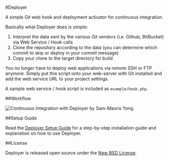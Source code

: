 #Deployer

A simple Git web hook and deployment activator for continuous integration.

Basically what Deployer does is simple:

 1. Interpret the data sent by the various Git vendors (i.e. Github, BitBucket) via Web Service / Hook calls
 2. Clone the repository according to the data (you can determine which commit to skip or deploy in your commit message)
 3. Copy your clone to the target directory for build

You no longer have to deploy web applications via remote SSH or FTP anymore. Simply put this script onto your web-server with Git installed and add the web service URL to your project settings.

A sample web service / hook script is included as `example/hook.php`.

##Workflow

![Continuous Integration with Deployer by Sam-Mauris Yong](http://i.imgur.com/UnIMj.png)

##Setup Guide

Read the [Deployer Setup Guide](https://github.com/thephpdeveloper/Deployer/blob/master/guide.md) for a step-by-step installation guide and explanation on how to use Deployer.

##License

Deployer is released open source under the [New BSD License](https://github.com/thephpdeveloper/Deployer/blob/master/LICENSE).